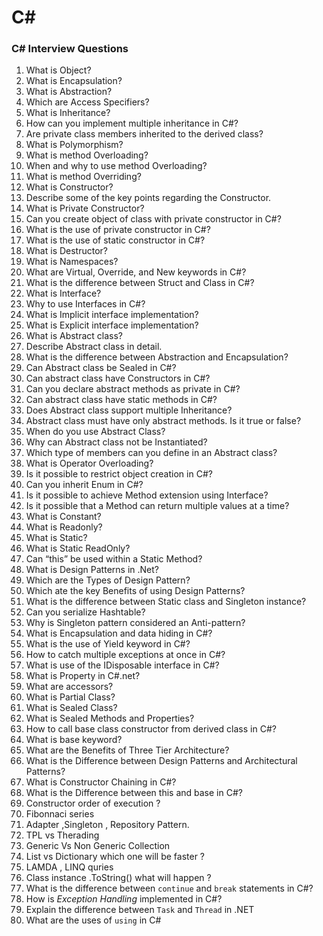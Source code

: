 # C\#

### C# Interview Questions

1. What is Object?
2. What is Encapsulation?
3. What is Abstraction?
4. Which are Access Specifiers?
5. What is Inheritance?
6. How can you implement multiple inheritance in C#?
7. Are private class members inherited to the derived class?
8. What is Polymorphism?
9. What is method Overloading?
10. When and why to use method Overloading?
11. What is method Overriding?
12. What is Constructor?
13. Describe some of the key points regarding the Constructor.
14. What is Private Constructor?
15. Can you create object of class with private constructor in C#?
16. What is the use of private constructor in C#?
17. What is the use of static constructor in C#?
18. What is Destructor?
19. What is Namespaces?
20. What are Virtual, Override, and New keywords in C#?
21. What is the difference between Struct and Class in C#?
22. What is Interface?
23. Why to use Interfaces in C#?
24. What is Implicit interface implementation?
25. What is Explicit interface implementation?
26. What is Abstract class?
27. Describe Abstract class in detail.
28. What is the difference between Abstraction and Encapsulation?
29. Can Abstract class be Sealed in C#?
30. Can abstract class have Constructors in C#?
31. Can you declare abstract methods as private in C#?
32. Can abstract class have static methods in C#?
33. Does Abstract class support multiple Inheritance?
34. Abstract class must have only abstract methods. Is it true or false?
35. When do you use Abstract Class?
36. Why can Abstract class not be Instantiated?
37. Which type of members can you define in an Abstract class?
38. What is Operator Overloading?
39. Is it possible to restrict object creation in C#?
40. Can you inherit Enum in C#?
41. Is it possible to achieve Method extension using Interface?
42. Is it possible that a Method can return multiple values at a time?
43. What is Constant?
44. What is Readonly?
45. What is Static?
46. What is Static ReadOnly?
47. Can “this” be used within a Static Method?
48. What is Design Patterns in .Net?
49. Which are the Types of Design Pattern?
50. Which ate the key Benefits of using Design Patterns?
51. What is the difference between Static class and Singleton instance?
52. Can you serialize Hashtable?
53. Why is Singleton pattern considered an Anti-pattern?
54. What is Encapsulation and data hiding in C#?
55. What is the use of Yield keyword in C#?
56. How to catch multiple exceptions at once in C#?
57. What is use of the IDisposable interface in C#?
58. What is Property in C#.net?
59. What are accessors?
60. What is Partial Class?
61. What is Sealed Class?
62. What is Sealed Methods and Properties?
63. How to call base class constructor from derived class in C#?
64. What is base keyword?
65. What are the Benefits of Three Tier Architecture?
66. What is the Difference between Design Patterns and Architectural Patterns?
67. What is Constructor Chaining in C#?
68. What is the Difference between this and base in C#?&#x20;
69. Constructor order of execution ?
70. Fibonnaci series
71. Adapter ,Singleton , Repository Pattern.
72. TPL vs Therading&#x20;
73. Generic Vs Non Generic Collection
74. List vs Dictionary which one will be faster ?
75. LAMDA , LINQ quries&#x20;
76. Class instance .ToString() what will happen ?
77. What is the difference between `continue` and `break` statements in C#?
78. How is _Exception Handling_ implemented in C#?
79. Explain the difference between `Task` and `Thread` in .NET
80. What are the uses of `using` in C#
